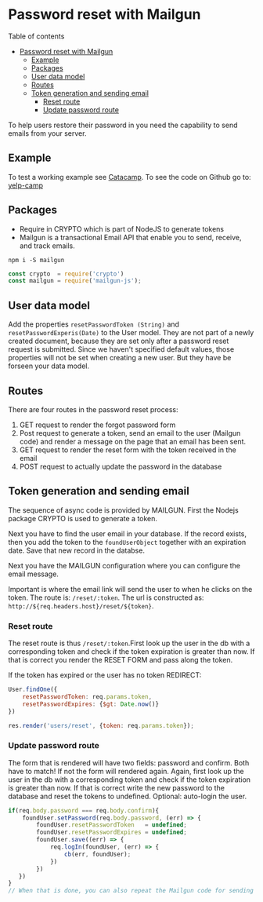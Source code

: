 # Password reset with Mailgun
Table of contents
- [Password reset with Mailgun](#password-reset-with-mailgun)
	- [Example](#example)
	- [Packages](#packages)
	- [User data model](#user-data-model)
	- [Routes](#routes)
	- [Token generation and sending email](#token-generation-and-sending-email)
		- [Reset route](#reset-route)
		- [Update password route](#update-password-route)

To help users restore their password in you need the capability to send emails from your server. 

## Example
To test a working example see [Catacamp](catacamp.jorisr.com). To see the code on Github go to: [yelp-camp](https://github.com/jorishr/yelp-camp)

## Packages
- Require in CRYPTO which is part of NodeJS to generate tokens
- Mailgun is a transactional Email API that enable you to send, receive, and track emails.
```
npm i -S mailgun
```
```javascript
const crypto  = require('crypto')
const mailgun = require('mailgun-js');
```

## User data model
Add the properties `resetPasswordToken (String)` and `resetPasswordExperis(Date)` to the User model. They are not part of a newly created document, because they are set only after a password reset request is submitted. Since we haven't specified default values, those properties will not be set when creating a new user. But they have be forseen your data model.

## Routes
There are four routes in the password reset process:
1. GET request to render the forgot password form
2. Post request to generate a token, send an email to the user (Mailgun code) and render a message on the page that an email has been sent.
3. GET request to render the reset form with the token received in the email
4. POST request to actually update the password in the database

## Token generation and sending email
The sequence of async code is provided by MAILGUN. First the Nodejs package CRYPTO is used to generate a token. 

Next you have to find the user email in your database. If the record exists, then you add the token to the `foundUserObject` together with an expiration date. Save that new record in the databse.

Next you have the MAILGUN configuration where you can configure the email message.

Important is where the email link will send the user to when he clicks on the token. The route is: `/reset/:token`. The url is constructed as: `http://${req.headers.host}/reset/${token}`.

### Reset route
The reset route is thus `/reset/:token`.First look up the user in the db with a corresponding token and check if the token expiration is greater than now. If that is correct you render the RESET FORM and pass along the token. 

If the token has expired or the user has no token REDIRECT:
```javascript
User.findOne({
    resetPasswordToken: req.params.token, 
    resetPasswordExpires: {$gt: Date.now()}
})

res.render('users/reset', {token: req.params.token});
```

### Update password route
The form that is rendered will have two fields: password and confirm. Both have to match! If not the form will rendered again. Again, first look up the user in the db with a corresponding token and check if the token expiration is greater than now. If that is correct write the new password to the database and reset the tokens to undefined. Optional: auto-login the user.
```javascript
if(req.body.password === req.body.confirm){
   	foundUser.setPassword(req.body.password, (err) => {
		foundUser.resetPasswordToken   = undefined;
		foundUser.resetPasswordExpires = undefined;
		foundUser.save((err) => {
			req.logIn(foundUser, (err) => {
				cb(err, foundUser);
			})
		})
   })
}
// When that is done, you can also repeat the Mailgun code for sending a confirmation email about the process of password restoration
```